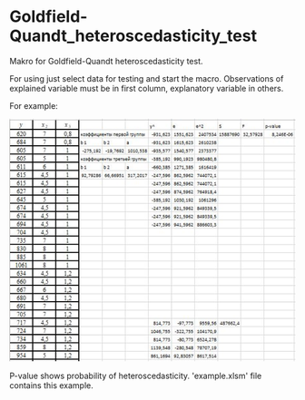 # Goldfield-Quandt_heteroscedasticity_test
Makro for Goldfield-Quandt heteroscedasticity test.

For using just select data for testing and start the macro. Observations of explained variable must be in first column, explanatory variable in others.

For example:

<img src = "https://github.com/Dranikf/Goldfield-Quandt_heteroscedasticity_test/blob/main/goldfild_example.JPG">

P-value shows probability of heteroscedasticity.
'example.xlsm' file contains this example.
